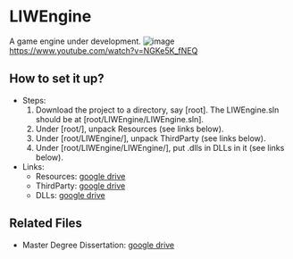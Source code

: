 # LIWEngine
A game engine under development.
![image](https://github.com/user-attachments/assets/3c1ad8b6-6e1a-4b93-925f-07aa85fb1c3b)
https://www.youtube.com/watch?v=NGKe5K_fNEQ

## How to set it up? 
* Steps: 
  1. Download the project to a directory, say [root]. The LIWEngine.sln should be at [root/LIWEngine/LIWEngine.sln]. 
  2. Under [root/], unpack Resources (see links below). 
  3. Under [root/LIWEngine/], unpack ThirdParty (see links below).
  4. Under [root/LIWEngine/LIWEngine/], put .dlls in DLLs in it (see links below).
* Links: 
  * Resources: [google drive](https://drive.google.com/file/d/11moned_vctINnWX1B2wLzzBvd57Cm1cW/view?usp=drive_link)
  * ThirdParty: [google drive](https://drive.google.com/file/d/15TYDtct6IGx9j7tbRBrsPkNoZHL8bmt7/view?usp=drive_link)
  * DLLs: [google drive](https://drive.google.com/file/d/15TDuEYHbBwnVvCoT68KMG31OOIbBC46G/view?usp=drive_link)

## Related Files
* Master Degree Dissertation: [google drive](https://drive.google.com/file/d/1_yYHvLZIOvXGeS_lbaxOkNWDixOFzg9g/view?usp=sharing)
